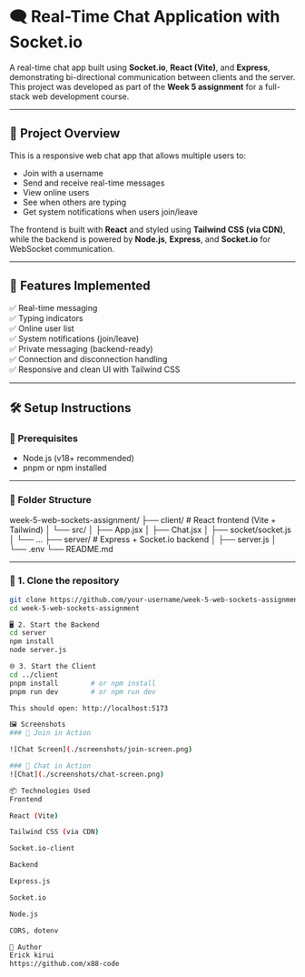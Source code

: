 # 🗨️ Real-Time Chat Application with Socket.io

A real-time chat app built using **Socket.io**, **React (Vite)**, and **Express**, demonstrating bi-directional communication between clients and the server. This project was developed as part of the **Week 5 assignment** for a full-stack web development course.

---

## 📌 Project Overview

This is a responsive web chat app that allows multiple users to:
- Join with a username
- Send and receive real-time messages
- View online users
- See when others are typing
- Get system notifications when users join/leave

The frontend is built with **React** and styled using **Tailwind CSS (via CDN)**, while the backend is powered by **Node.js**, **Express**, and **Socket.io** for WebSocket communication.

---

## 🚀 Features Implemented

✅ Real-time messaging  
✅ Typing indicators  
✅ Online user list  
✅ System notifications (join/leave)  
✅ Private messaging (backend-ready)  
✅ Connection and disconnection handling  
✅ Responsive and clean UI with Tailwind CSS

---

## 🛠️ Setup Instructions

### 🔧 Prerequisites

- Node.js (v18+ recommended)
- pnpm or npm installed

---

### 📁 Folder Structure

week-5-web-sockets-assignment/
├── client/ # React frontend (Vite + Tailwind)
│ └── src/
│ ├── App.jsx
│ ├── Chat.jsx
│ ├── socket/socket.js
│ └── ...
├── server/ # Express + Socket.io backend
│ ├── server.js
│ └── .env
└── README.md


---

### 🧩 1. Clone the repository

```bash
git clone https://github.com/your-username/week-5-web-sockets-assignment.git
cd week-5-web-sockets-assignment

🖥️ 2. Start the Backend
cd server
npm install
node server.js

🌐 3. Start the Client
cd ../client
pnpm install        # or npm install
pnpm run dev        # or npm run dev

This should open: http://localhost:5173

🖼️ Screenshots
### 💬 Join in Action

![Chat Screen](./screenshots/join-screen.png)

### 💬 Chat in Action
![Chat](./screenshots/chat-screen.png)

📦 Technologies Used
Frontend

React (Vite)

Tailwind CSS (via CDN)

Socket.io-client

Backend

Express.js

Socket.io

Node.js

CORS, dotenv

👤 Author
Erick kirui
https://github.com/x88-code
 
